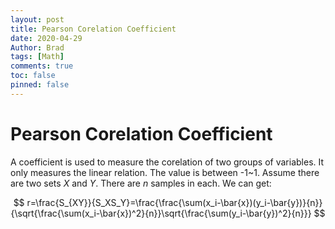 ```yaml
---
layout: post
title: Pearson Corelation Coefficient
date: 2020-04-29
Author: Brad
tags: [Math]
comments: true
toc: false
pinned: false
---
```


# Pearson Corelation Coefficient
A coefficient is used to measure the corelation of two groups of variables. It only measures the linear relation. The value is between -1~1. Assume there are two sets $X$ and $Y$. There are $n$ samples in each. We can get:


$$
r=\frac{S_{XY}}{S_XS_Y}=\frac{\frac{\sum(x_i-\bar{x})(y_i-\bar{y})}{n}}{\sqrt{\frac{\sum(x_i-\bar{x})^2}{n}}\sqrt{\frac{\sum(y_i-\bar{y})^2}{n}}}
$$